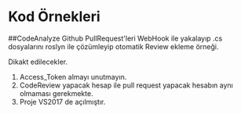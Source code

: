 # Kod Örnekleri


##CodeAnalyze
Github PullRequest'leri WebHook ile yakalayıp .cs dosyalarını roslyn ile çözümleyip otomatik Review ekleme örneği.

Dikakt edilecekler.
1. Access_Token almayı unutmayın.
2. CodeReview yapacak hesap ile pull request yapacak hesabın aynı olmaması gerekmekte.
3. Proje VS2017 de açılmıştır.

